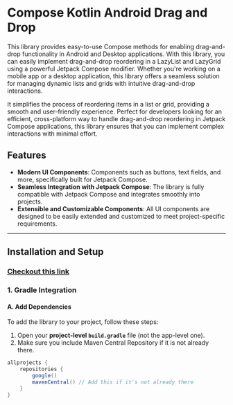 # Compose Kotlin Android Drag and Drop

This library provides easy-to-use Compose methods for enabling drag-and-drop functionality in Android and Desktop applications. With this library, you can easily implement drag-and-drop reordering in a LazyList and LazyGrid using a powerful Jetpack Compose modifier. Whether you're working on a mobile app or a desktop application, this library offers a seamless solution for managing dynamic lists and grids with intuitive drag-and-drop interactions.

It simplifies the process of reordering items in a list or grid, providing a smooth and user-friendly experience. Perfect for developers looking for an efficient, cross-platform way to handle drag-and-drop reordering in Jetpack Compose applications, this library ensures that you can implement complex interactions with minimal effort.
## Features

- **Modern UI Components**: Components such as buttons, text fields, and more, specifically built for Jetpack Compose.
- **Seamless Integration with Jetpack Compose**: The library is fully compatible with Jetpack Compose and integrates smoothly into projects.
- **Extensible and Customizable Components**: All UI components are designed to be easily extended and customized to meet project-specific requirements.

---

## Installation and Setup

### [Checkout this link](https://jitpack.io/#Nico-T-Ihle/Android-Compose-Drag-and-Drop)

### 1. Gradle Integration

#### A. Add Dependencies

To add the library to your project, follow these steps:

1. Open your **project-level `build.gradle`** file (not the app-level one).
2. Make sure you include Maven Central Repository if it is not already there.

```gradle
allprojects {
    repositories {
        google()
        mavenCentral() // Add this if it's not already there
    }
}
